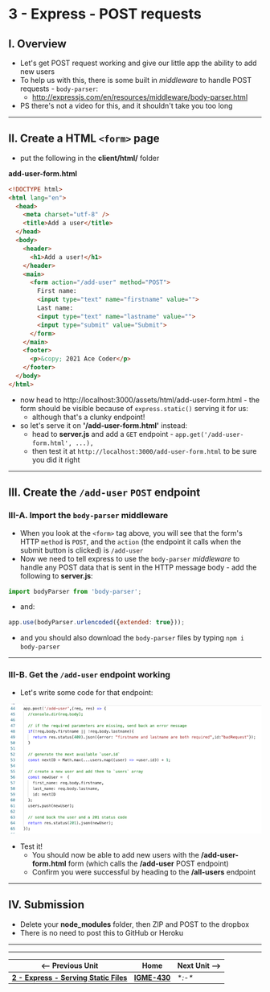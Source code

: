 # 3 - Express - POST requests

## I. Overview

- Let's get POST request working and give our little app the ability to add new users
- To help us with this, there is some built in *middleware* to handle POST requests - `body-parser`:
  - http://expressjs.com/en/resources/middleware/body-parser.html
- PS there's not a video for this, and it shouldn't take you too long

<hr>

## II.  Create a HTML `<form>` page

- put the following in the **client/html/** folder

**add-user-form.html**
```html
<!DOCTYPE html>
<html lang="en">
  <head>
    <meta charset="utf-8" />
    <title>Add a user</title>
  </head>
  <body>
    <header>
      <h1>Add a user!</h1>
    </header>
    <main>
      <form action="/add-user" method="POST">
        First name:
        <input type="text" name="firstname" value="">
        Last name:
        <input type="text" name="lastname" value="">
        <input type="submit" value="Submit">
      </form>
    </main>
    <footer>
      <p>&copy; 2021 Ace Coder</p>
    </footer>
  </body>
</html>
```

- now head to http://localhost:3000/assets/html/add-user-form.html - the form should be visible because of `express.static()` serving it for us:
  - although that's a clunky endpoint!
- so let's serve it on **'/add-user-form.html'** instead:
  - head to **server.js** and add a `GET` endpoint - `app.get('/add-user-form.html', ...),`
  - then test it at `http://localhost:3000/add-user-form.html` to be sure you did it right

<hr>

## III. Create the `/add-user` `POST` endpoint

### III-A. Import the `body-parser` middleware
- When you look at the `<form>` tag above, you will see that the form's HTTP `method` is `POST`, and the `action` (the endpoint it calls when the submit button is clicked) is `/add-user`
- Now we need to tell express to use the `body-parser`  *middleware* to handle any POST data that is sent in the HTTP message body - add the following to **server.js**:

```js
import bodyParser from 'body-parser';
```

- and:

```js
app.use(bodyParser.urlencoded({extended: true}));
```

- and you should also download the `body-parser` files by typing `npm i body-parser`

<hr>

### III-B. Get the `/add-user` endpoint working

- Let's write some code for that endpoint:

![screenshot](_images/express-6.png)

- Test it!
  - You should now be able to add new users with the **/add-user-form.html** form (which calls the **/add-user** POST endpoint)
  - Confirm you were successful by heading to the **/all-users** endpoint

<hr>

## IV. Submission

- Delete your **node_modules** folder, then ZIP and POST to the dropbox
- There is no need to post this to GitHub or Heroku


<hr><hr>

| <-- Previous Unit | Home | Next Unit -->
| --- | --- | --- 
|   [**2 - Express - Serving Static Files**](2-express-serving-static-files.md) |  [**IGME-430**](../README.md) | **:-\**
